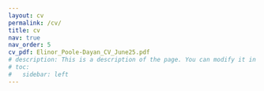 ```yaml
---
layout: cv
permalink: /cv/
title: cv
nav: true
nav_order: 5
cv_pdf: Elinor_Poole-Dayan_CV_June25.pdf
# description: This is a description of the page. You can modify it in '_pages/cv.md'. You can also change or remove the top pdf download button.
# toc:
#   sidebar: left
---
```

